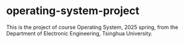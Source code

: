 # operating-system-project
This is the project of course Operating System, 2025 spring, from the Department of Electronic Engineering, Tsinghua University.
